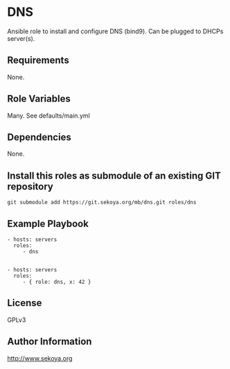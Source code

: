 # DNS

Ansible role to install and configure DNS (bind9). Can be plugged to DHCPs server(s).

## Requirements

None.

## Role Variables

Many. See defaults/main.yml

## Dependencies

None.

## Install this roles as submodule of an existing GIT repository

`git submodule add https://git.sekoya.org/mb/dns.git roles/dns`

## Example Playbook

    - hosts: servers
      roles:
         - dns


    - hosts: servers
      roles:
         - { role: dns, x: 42 }

## License

GPLv3

## Author Information

http://www.sekoya.org
